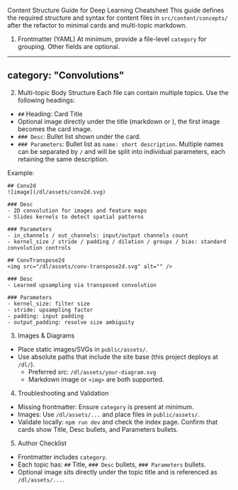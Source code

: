Content Structure Guide for Deep Learning Cheatsheet
This guide defines the required structure and syntax for content files in `src/content/concepts/` after the refactor to minimal cards and multi-topic markdown.

1. Frontmatter (YAML)
At minimum, provide a file-level `category` for grouping. Other fields are optional.

---
category: "Convolutions"
---

2. Multi-topic Body Structure
Each file can contain multiple topics. Use the following headings:

- `##` Heading: Card Title
- Optional image directly under the title (markdown or <img>), the first image becomes the card image.
- `### Desc`: Bullet list shown under the card.
- `### Parameters`: Bullet list as `name: short description`. Multiple names can be separated by `/` and will be split into individual parameters, each retaining the same description.

Example:

```
## Conv2d
![image](/dl/assets/conv2d.svg)

### Desc
- 2D convolution for images and feature maps
- Slides kernels to detect spatial patterns

### Parameters
- in_channels / out_channels: input/output channels count
- kernel_size / stride / padding / dilation / groups / bias: standard convolution controls

## ConvTranspose2d
<img src="/dl/assets/conv-transpose2d.svg" alt="" />

### Desc
- Learned upsampling via transposed convolution

### Parameters
- kernel_size: filter size
- stride: upsampling factor
- padding: input padding
- output_padding: resolve size ambiguity
```

3. Images & Diagrams
- Place static images/SVGs in `public/assets/`.
- Use absolute paths that include the site base (this project deploys at `/dl/`).
  - Preferred src: `/dl/assets/your-diagram.svg`
  - Markdown image or `<img>` are both supported.

4. Troubleshooting and Validation
- Missing frontmatter: Ensure `category` is present at minimum.
- Images: Use `/dl/assets/...` and place files in `public/assets/`.
- Validate locally: `npm run dev` and check the index page. Confirm that cards show Title, Desc bullets, and Parameters bullets.

5. Author Checklist
- Frontmatter includes `category`.
- Each topic has: `##` Title, `### Desc` bullets, `### Parameters` bullets.
- Optional image sits directly under the topic title and is referenced as `/dl/assets/...`.